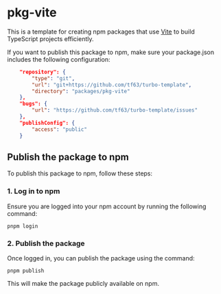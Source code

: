 # pkg-vite

This is a template for creating npm packages that use [Vite](https://vitejs.dev/) to build TypeScript projects efficiently.

If you want to publish this package to npm, make sure your package.json includes the following configuration:

```package.json
    "repository": {
        "type": "git",
        "url": "git+https://github.com/tf63/turbo-template",
        "directory": "packages/pkg-vite"
    },
    "bugs": {
        "url": "https://github.com/tf63/turbo-template/issues"
    },
    "publishConfig": {
        "access": "public"
    }
```

## Publish the package to npm

To publish this package to npm, follow these steps:

### 1. Log in to npm

Ensure you are logged into your npm account by running the following command:

```shell
pnpm login
```

### 2. Publish the package

Once logged in, you can publish the package using the command:

```shell
pnpm publish
```

This will make the package publicly available on npm.
